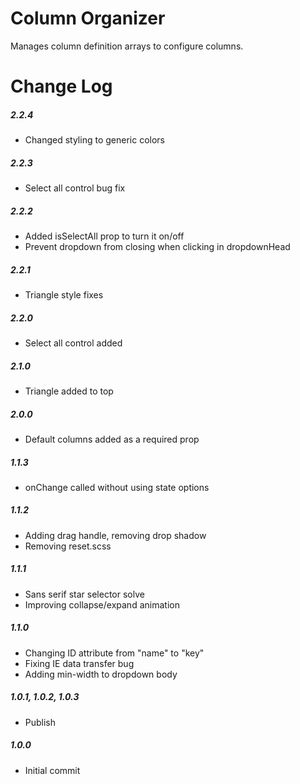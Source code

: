 # Column Organizer

Manages column definition arrays to configure columns.

# Change Log

##### 2.2.4
- Changed styling to generic colors

##### 2.2.3
- Select all control bug fix

##### 2.2.2
- Added isSelectAll prop to turn it on/off
- Prevent dropdown from closing when clicking in dropdownHead

##### 2.2.1
- Triangle style fixes

##### 2.2.0
- Select all control added

##### 2.1.0
- Triangle added to top

##### 2.0.0
- Default columns added as a required prop

##### 1.1.3
- onChange called without using state options

##### 1.1.2
- Adding drag handle, removing drop shadow
- Removing reset.scss

##### 1.1.1
- Sans serif star selector solve
- Improving collapse/expand animation

##### 1.1.0
- Changing ID attribute from "name" to "key"
- Fixing IE data transfer bug
- Adding min-width to dropdown body

##### 1.0.1, 1.0.2, 1.0.3
- Publish

##### 1.0.0
- Initial commit
